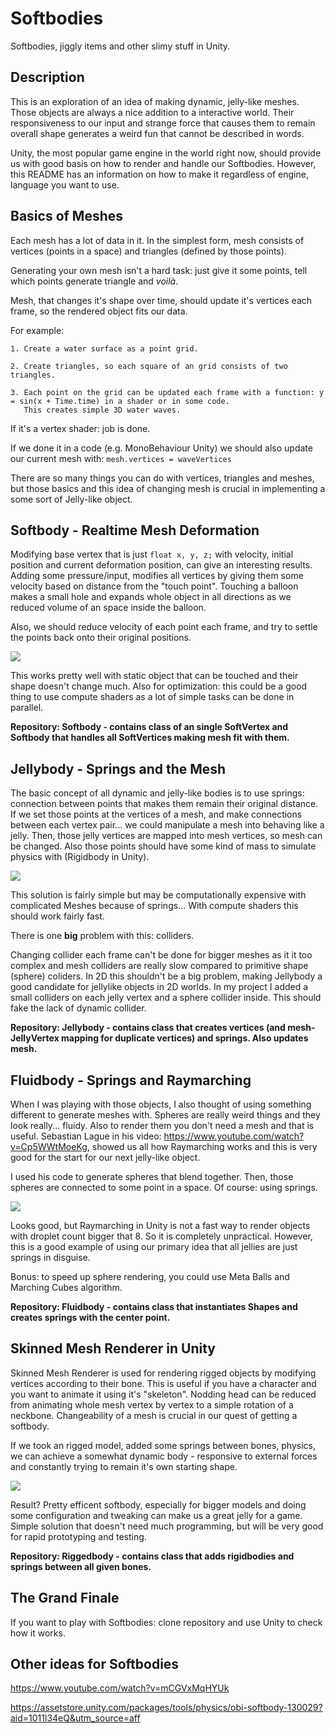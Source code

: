 # Softbodies
Softbodies, jiggly items and other slimy stuff in Unity.

## Description

This is an exploration of an idea of making dynamic, jelly-like meshes. Those objects are always a nice addition to a interactive world.
Their responsiveness to our input and strange force that causes them to remain overall shape generates a weird fun that cannot be described in words.

Unity, the most popular game engine in the world right now, should provide us with good basis on how to render and handle our Softbodies.
However, this README has an information on how to make it regardless of engine, language you want to use.

## Basics of Meshes

Each mesh has a lot of data in it. In the simplest form, mesh consists of vertices (points in a space) and triangles (defined by those points).

Generating your own mesh isn't a hard task: just give it some points, tell which points generate triangle and *voilà*.

Mesh, that changes it's shape over time, should update it's vertices each frame, so the rendered object fits our data.

For example: 

    1. Create a water surface as a point grid.

    2. Create triangles, so each square of an grid consists of two triangles.

    3. Each point on the grid can be updated each frame with a function: y = sin(x + Time.time) in a shader or in some code.
       This creates simple 3D water waves.

If it's a vertex shader: job is done.

If we done it in a code (e.g. MonoBehaviour Unity) we should also update our current mesh with: ```mesh.vertices = waveVertices```

There are so many things you can do with vertices, triangles and meshes, but those basics and this idea of changing mesh is crucial in implementing a some sort of Jelly-like object.

## Softbody - Realtime Mesh Deformation

Modifying base vertex that is just ```float x, y, z;``` with velocity, initial position and current deformation position, can give an interesting results.
Adding some pressure/input, modifies all vertices by giving them some velocity based on distance from the "touch point". Touching a balloon makes a small hole and expands whole object in all directions as we reduced volume of an space inside the balloon.

Also, we should reduce velocity of each point each frame, and try to settle the points back onto their original positions.

![](softbody.gif)

This works pretty well with static object that can be touched and their shape doesn't change much. Also for optimization: this could be a good thing to use compute shaders as a lot of simple tasks can be done in parallel.

**Repository: Softbody - contains class of an single SoftVertex and Softbody that handles all SoftVertices making mesh fit with them.**

## Jellybody - Springs and the Mesh

The basic concept of all dynamic and jelly-like bodies is to use springs: connection between points that makes them remain their original distance. If we set those points at the vertices of a mesh, and make connections between each vertex pair... we could manipulate a mesh into behaving like a jelly. Then, those jelly vertices are mapped into mesh vertices, so mesh can be changed. Also those points should have some kind of mass to simulate physics with (Rigidbody in Unity). 

![](jellybody.gif)

This solution is fairly simple but may be computationally expensive with complicated Meshes because of springs... With compute shaders this should work fairly fast.

There is one **big** problem with this: colliders.

Changing collider each frame can't be done for bigger meshes as it it too complex and mesh colliders are really slow compared to primitive shape (sphere) coliders. In 2D this shouldn't be a big problem, making Jellybody a good candidate for jellylike objects in 2D worlds. In my project I added a small colliders on each jelly vertex and a sphere collider inside. This should fake the lack of dynamic collider.

**Repository: Jellybody - contains class that creates vertices (and mesh-JellyVertex mapping for duplicate vertices) and springs. Also updates mesh.**

## Fluidbody - Springs and Raymarching

When I was playing with those objects, I also thought of using something different to generate meshes with. Spheres are really weird things and they look really... fluidy. Also to render them you don't need a mesh and that is useful. Sebastian Lague in his video: https://www.youtube.com/watch?v=Cp5WWtMoeKg, showed us all how Raymarching works and this is very good for the start for our next jelly-like object.

I used his code to generate spheres that blend together. Then, those spheres are connected to some point in a space. Of course: using springs.

![](fluidbody.gif)

Looks good, but Raymarching in Unity is not a fast way to render objects with droplet count bigger that 8. So it is completely unpractical. However, this is a good example of using our primary idea that all jellies are just springs in disguise.

Bonus: to speed up sphere rendering, you could use Meta Balls and Marching Cubes algorithm. 

**Repository: Fluidbody - contains class that instantiates Shapes and creates springs with the center point.**

## Skinned Mesh Renderer in Unity

Skinned Mesh Renderer is used for rendering rigged objects by modifying vertices according to their bone. This is useful if you have a character and you want to animate it using it's "skeleton". Nodding head can be reduced from animating whole mesh vertex by vertex to a simple rotation of a neckbone. Changeability of a mesh is crucial in our quest of getting a softbody.

If we took an rigged model, added some springs between bones, physics, we can achieve a somewhat dynamic body - responsive to external forces and constantly trying to remain it's own starting shape.  

![](riggedbody.gif)

Result? Pretty efficent softbody, especially for bigger models and doing some configuration and tweaking can make us a great jelly for a game. Simple solution that doesn't need much programming, but will be very good for rapid prototyping and testing. 

**Repository: Riggedbody - contains class that adds rigidbodies and springs between all given bones.**

## The Grand Finale

If you want to play with Softbodies: clone repository and use Unity to check how it works.

## Other ideas for Softbodies


https://www.youtube.com/watch?v=mCGVxMqHYUk

https://assetstore.unity.com/packages/tools/physics/obi-softbody-130029?aid=1011l34eQ&utm_source=aff
